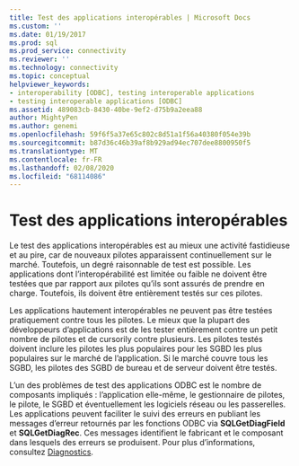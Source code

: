 ```yaml
---
title: Test des applications interopérables | Microsoft Docs
ms.custom: ''
ms.date: 01/19/2017
ms.prod: sql
ms.prod_service: connectivity
ms.reviewer: ''
ms.technology: connectivity
ms.topic: conceptual
helpviewer_keywords:
- interoperability [ODBC], testing interoperable applications
- testing interoperable applications [ODBC]
ms.assetid: 489083cb-8430-40be-9ef2-d75b9a2eea88
author: MightyPen
ms.author: genemi
ms.openlocfilehash: 59f6f5a37e65c802c8d51a1f56a40380f054e39b
ms.sourcegitcommit: b87d36c46b39af8b929ad94ec707dee8800950f5
ms.translationtype: MT
ms.contentlocale: fr-FR
ms.lasthandoff: 02/08/2020
ms.locfileid: "68114086"
---
```

# <a name="testing-interoperable-applications"></a>Test des applications interopérables
Le test des applications interopérables est au mieux une activité fastidieuse et au pire, car de nouveaux pilotes apparaissent continuellement sur le marché. Toutefois, un degré raisonnable de test est possible. Les applications dont l’interopérabilité est limitée ou faible ne doivent être testées que par rapport aux pilotes qu’ils sont assurés de prendre en charge. Toutefois, ils doivent être entièrement testés sur ces pilotes.  
  
 Les applications hautement interopérables ne peuvent pas être testées pratiquement contre tous les pilotes. Le mieux que la plupart des développeurs d’applications est de les tester entièrement contre un petit nombre de pilotes et de cursorily contre plusieurs. Les pilotes testés doivent inclure les pilotes les plus populaires pour les SGBD les plus populaires sur le marché de l’application. Si le marché couvre tous les SGBD, les pilotes des SGBD de bureau et de serveur doivent être testés.  
  
 L’un des problèmes de test des applications ODBC est le nombre de composants impliqués : l’application elle-même, le gestionnaire de pilotes, le pilote, le SGBD et éventuellement les logiciels réseau ou les passerelles. Les applications peuvent faciliter le suivi des erreurs en publiant les messages d’erreur retournés par les fonctions ODBC via **SQLGetDiagField** et **SQLGetDiagRec**. Ces messages identifient le fabricant et le composant dans lesquels des erreurs se produisent. Pour plus d’informations, consultez [Diagnostics](../../../odbc/reference/develop-app/diagnostics.md).
